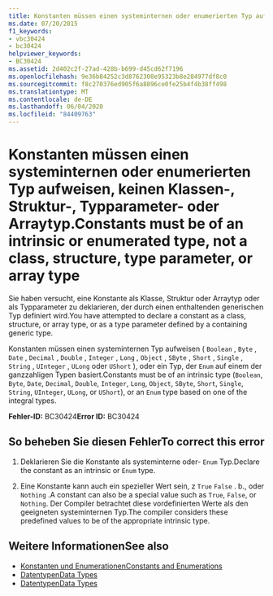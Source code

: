 ```yaml
---
title: Konstanten müssen einen systeminternen oder enumerierten Typ aufweisen, keinen Klassen-, Struktur-, Typparameter- oder Arraytyp.
ms.date: 07/20/2015
f1_keywords:
- vbc30424
- bc30424
helpviewer_keywords:
- BC30424
ms.assetid: 2d402c2f-27ad-428b-b699-d45cd62f7196
ms.openlocfilehash: 9e36b84252c3d8762308e95323b8e284977df8c0
ms.sourcegitcommit: f8c270376ed905f6a8896ce0fe25b4f4b38ff498
ms.translationtype: MT
ms.contentlocale: de-DE
ms.lasthandoff: 06/04/2020
ms.locfileid: "84409763"
---
```

# <a name="constants-must-be-of-an-intrinsic-or-enumerated-type-not-a-class-structure-type-parameter-or-array-type"></a><span data-ttu-id="deb89-102">Konstanten müssen einen systeminternen oder enumerierten Typ aufweisen, keinen Klassen-, Struktur-, Typparameter- oder Arraytyp.</span><span class="sxs-lookup"><span data-stu-id="deb89-102">Constants must be of an intrinsic or enumerated type, not a class, structure, type parameter, or array type</span></span>
<span data-ttu-id="deb89-103">Sie haben versucht, eine Konstante als Klasse, Struktur oder Arraytyp oder als Typparameter zu deklarieren, der durch einen enthaltenden generischen Typ definiert wird.</span><span class="sxs-lookup"><span data-stu-id="deb89-103">You have attempted to declare a constant as a class, structure, or array type, or as a type parameter defined by a containing generic type.</span></span>  
  
 <span data-ttu-id="deb89-104">Konstanten müssen einen systeminternen Typ aufweisen ( `Boolean` , `Byte` , `Date` , `Decimal` , `Double` , `Integer` , `Long` , `Object` , `SByte` , `Short` , `Single` , `String` , `UInteger` , `ULong` oder `UShort` ), oder ein Typ, der `Enum` auf einem der ganzzahligen Typen basiert.</span><span class="sxs-lookup"><span data-stu-id="deb89-104">Constants must be of an intrinsic type (`Boolean`, `Byte`, `Date`, `Decimal`, `Double`, `Integer`, `Long`, `Object`, `SByte`, `Short`, `Single`, `String`, `UInteger`, `ULong`, or `UShort`), or an `Enum` type based on one of the integral types.</span></span>  
  
 <span data-ttu-id="deb89-105">**Fehler-ID:** BC30424</span><span class="sxs-lookup"><span data-stu-id="deb89-105">**Error ID:** BC30424</span></span>  
  
## <a name="to-correct-this-error"></a><span data-ttu-id="deb89-106">So beheben Sie diesen Fehler</span><span class="sxs-lookup"><span data-stu-id="deb89-106">To correct this error</span></span>  
  
1. <span data-ttu-id="deb89-107">Deklarieren Sie die Konstante als systeminterne oder- `Enum` Typ.</span><span class="sxs-lookup"><span data-stu-id="deb89-107">Declare the constant as an intrinsic or `Enum` type.</span></span>  
  
2. <span data-ttu-id="deb89-108">Eine Konstante kann auch ein spezieller Wert sein, z `True` `False` . b., oder `Nothing` .</span><span class="sxs-lookup"><span data-stu-id="deb89-108">A constant can also be a special value such as `True`, `False`, or `Nothing`.</span></span> <span data-ttu-id="deb89-109">Der Compiler betrachtet diese vordefinierten Werte als den geeigneten systeminternen Typ.</span><span class="sxs-lookup"><span data-stu-id="deb89-109">The compiler considers these predefined values to be of the appropriate intrinsic type.</span></span>  
  
## <a name="see-also"></a><span data-ttu-id="deb89-110">Weitere Informationen</span><span class="sxs-lookup"><span data-stu-id="deb89-110">See also</span></span>

- [<span data-ttu-id="deb89-111">Konstanten und Enumerationen</span><span class="sxs-lookup"><span data-stu-id="deb89-111">Constants and Enumerations</span></span>](../constants-and-enumerations.md)
- [<span data-ttu-id="deb89-112">Datentypen</span><span class="sxs-lookup"><span data-stu-id="deb89-112">Data Types</span></span>](../../programming-guide/language-features/data-types/index.md)
- [<span data-ttu-id="deb89-113">Datentypen</span><span class="sxs-lookup"><span data-stu-id="deb89-113">Data Types</span></span>](../data-types/index.md)
